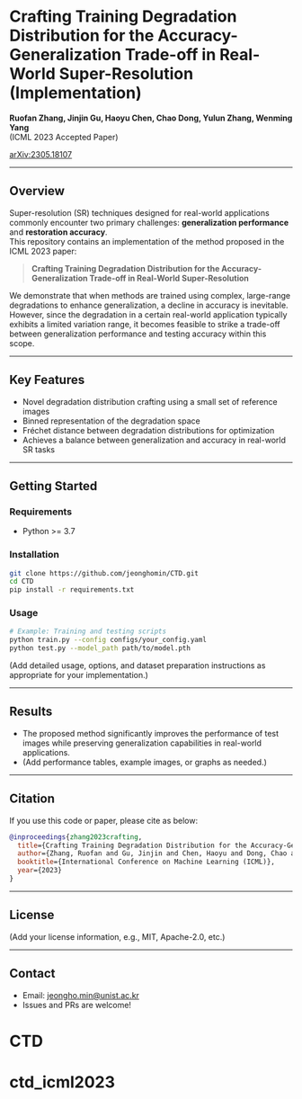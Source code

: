 # Crafting Training Degradation Distribution for the Accuracy-Generalization Trade-off in Real-World Super-Resolution (Implementation)

**Ruofan Zhang, Jinjin Gu, Haoyu Chen, Chao Dong, Yulun Zhang, Wenming Yang**  
(ICML 2023 Accepted Paper)

[arXiv:2305.18107](https://arxiv.org/abs/2305.18107)

---

## Overview

Super-resolution (SR) techniques designed for real-world applications commonly encounter two primary challenges: **generalization performance** and **restoration accuracy**.  
This repository contains an implementation of the method proposed in the ICML 2023 paper:

> **Crafting Training Degradation Distribution for the Accuracy-Generalization Trade-off in Real-World Super-Resolution**

We demonstrate that when methods are trained using complex, large-range degradations to enhance generalization, a decline in accuracy is inevitable. However, since the degradation in a certain real-world application typically exhibits a limited variation range, it becomes feasible to strike a trade-off between generalization performance and testing accuracy within this scope.

---

## Key Features

- Novel degradation distribution crafting using a small set of reference images
- Binned representation of the degradation space
- Fréchet distance between degradation distributions for optimization
- Achieves a balance between generalization and accuracy in real-world SR tasks

---

## Getting Started

### Requirements

- Python >= 3.7

### Installation

```bash
git clone https://github.com/jeonghomin/CTD.git
cd CTD
pip install -r requirements.txt
```

### Usage

```bash
# Example: Training and testing scripts
python train.py --config configs/your_config.yaml
python test.py --model_path path/to/model.pth
```

(Add detailed usage, options, and dataset preparation instructions as appropriate for your implementation.)

---

## Results

- The proposed method significantly improves the performance of test images while preserving generalization capabilities in real-world applications.
- (Add performance tables, example images, or graphs as needed.)

---

## Citation

If you use this code or paper, please cite as below:

```bibtex
@inproceedings{zhang2023crafting,
  title={Crafting Training Degradation Distribution for the Accuracy-Generalization Trade-off in Real-World Super-Resolution},
  author={Zhang, Ruofan and Gu, Jinjin and Chen, Haoyu and Dong, Chao and Zhang, Yulun and Yang, Wenming},
  booktitle={International Conference on Machine Learning (ICML)},
  year={2023}
}
```

---

## License

(Add your license information, e.g., MIT, Apache-2.0, etc.)

---

## Contact

- Email: [jeongho.min@unist.ac.kr](mailto:jeongho.min@unist.ac.kr)
- Issues and PRs are welcome!
# CTD
# ctd_icml2023
